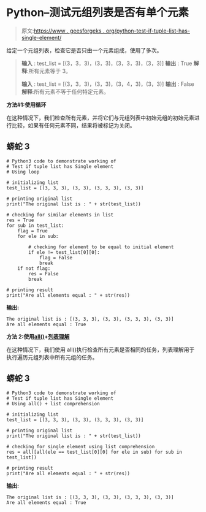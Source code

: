 # Python–测试元组列表是否有单个元素

> 原文:[https://www . geesforgeks . org/python-test-if-tuple-list-has-single-element/](https://www.geeksforgeeks.org/python-test-if-tuple-list-has-single-element/)

给定一个元组列表，检查它是否只由一个元素组成，使用了多次。

> **输入** : test_list = [(3，3，3)，(3，3)，(3，3，3)，(3，3)]
> **输出** : True
> **解释**:所有元素等于 3。
> 
> **输入** : test_list = [(3，3，3)，(3，3)，(3，4，3)，(3，3)]
> **输出** : False
> **解释**:所有元素不等于任何特定元素。

**方法#1:使用循环**

在这种情况下，我们检查所有元素，并将它们与元组列表中初始元组的初始元素进行比较，如果有任何元素不同，结果将被标记为关闭。

## 蟒蛇 3

```
# Python3 code to demonstrate working of 
# Test if tuple list has Single element
# Using loop 

# initializing list
test_list = [(3, 3, 3), (3, 3), (3, 3, 3), (3, 3)]

# printing original list
print("The original list is : " + str(test_list))

# checking for similar elements in list 
res = True 
for sub in test_list:
    flag = True 
    for ele in sub:

        # checking for element to be equal to initial element
        if ele != test_list[0][0]:
            flag = False 
            break 
    if not flag:
        res = False 
        break

# printing result 
print("Are all elements equal : " + str(res))
```

**输出:**

```
The original list is : [(3, 3, 3), (3, 3), (3, 3, 3), (3, 3)]
Are all elements equal : True
```

**方法 2:使用**[**all()**](https://www.geeksforgeeks.org/any-all-in-python/)**+**[**列表理解**](https://www.geeksforgeeks.org/python-list-comprehension/)

在这种情况下，我们使用 all()执行检查所有元素是否相同的任务，列表理解用于执行遍历元组列表中所有元组的任务。

## 蟒蛇 3

```
# Python3 code to demonstrate working of
# Test if tuple list has Single element
# Using all() + list comprehension

# initializing list
test_list = [(3, 3, 3), (3, 3), (3, 3, 3), (3, 3)]

# printing original list
print("The original list is : " + str(test_list))

# checking for single element using list comprehension
res = all([all(ele == test_list[0][0] for ele in sub) for sub in test_list])

# printing result
print("Are all elements equal : " + str(res))
```

**输出:**

```
The original list is : [(3, 3, 3), (3, 3), (3, 3, 3), (3, 3)]
Are all elements equal : True
```
